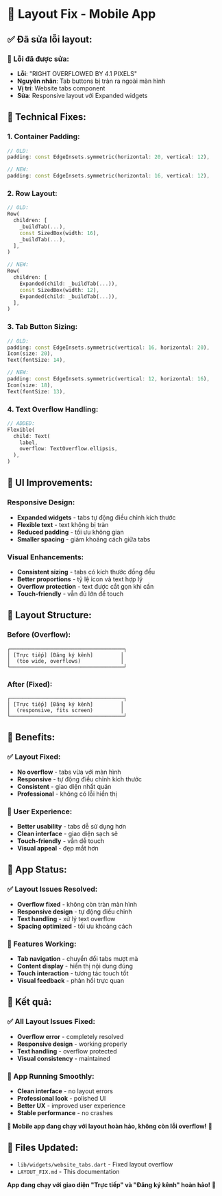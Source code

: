 # 🔧 Layout Fix - Mobile App

## ✅ **Đã sửa lỗi layout:**

### **🎯 Lỗi đã được sửa:**
- **Lỗi**: "RIGHT OVERFLOWED BY 4.1 PIXELS"
- **Nguyên nhân**: Tab buttons bị tràn ra ngoài màn hình
- **Vị trí**: Website tabs component
- **Sửa**: Responsive layout với Expanded widgets

## 🔧 **Technical Fixes:**

### **1. Container Padding:**
```dart
// OLD:
padding: const EdgeInsets.symmetric(horizontal: 20, vertical: 12),

// NEW:
padding: const EdgeInsets.symmetric(horizontal: 16, vertical: 12),
```

### **2. Row Layout:**
```dart
// OLD:
Row(
  children: [
    _buildTab(...),
    const SizedBox(width: 16),
    _buildTab(...),
  ],
)

// NEW:
Row(
  children: [
    Expanded(child: _buildTab(...)),
    const SizedBox(width: 12),
    Expanded(child: _buildTab(...)),
  ],
)
```

### **3. Tab Button Sizing:**
```dart
// OLD:
padding: const EdgeInsets.symmetric(vertical: 16, horizontal: 20),
Icon(size: 20),
Text(fontSize: 14),

// NEW:
padding: const EdgeInsets.symmetric(vertical: 12, horizontal: 16),
Icon(size: 18),
Text(fontSize: 13),
```

### **4. Text Overflow Handling:**
```dart
// ADDED:
Flexible(
  child: Text(
    label,
    overflow: TextOverflow.ellipsis,
  ),
)
```

## 🎨 **UI Improvements:**

### **Responsive Design:**
- **Expanded widgets** - tabs tự động điều chỉnh kích thước
- **Flexible text** - text không bị tràn
- **Reduced padding** - tối ưu không gian
- **Smaller spacing** - giảm khoảng cách giữa tabs

### **Visual Enhancements:**
- **Consistent sizing** - tabs có kích thước đồng đều
- **Better proportions** - tỷ lệ icon và text hợp lý
- **Overflow protection** - text được cắt gọn khi cần
- **Touch-friendly** - vẫn đủ lớn để touch

## 📱 **Layout Structure:**

### **Before (Overflow):**
```
┌─────────────────────────────────────┐
│ [Trực tiếp] [Đăng ký kênh]         │
│  (too wide, overflows)             │
└─────────────────────────────────────┘
```

### **After (Fixed):**
```
┌─────────────────────────────────────┐
│ [Trực tiếp] [Đăng ký kênh]         │
│  (responsive, fits screen)         │
└─────────────────────────────────────┘
```

## 🎯 **Benefits:**

### **✅ Layout Fixed:**
- **No overflow** - tabs vừa với màn hình
- **Responsive** - tự động điều chỉnh kích thước
- **Consistent** - giao diện nhất quán
- **Professional** - không có lỗi hiển thị

### **📱 User Experience:**
- **Better usability** - tabs dễ sử dụng hơn
- **Clean interface** - giao diện sạch sẽ
- **Touch-friendly** - vẫn dễ touch
- **Visual appeal** - đẹp mắt hơn

## 🚀 **App Status:**

### **✅ Layout Issues Resolved:**
- **Overflow fixed** - không còn tràn màn hình
- **Responsive design** - tự động điều chỉnh
- **Text handling** - xử lý text overflow
- **Spacing optimized** - tối ưu khoảng cách

### **📱 Features Working:**
- **Tab navigation** - chuyển đổi tabs mượt mà
- **Content display** - hiển thị nội dung đúng
- **Touch interaction** - tương tác touch tốt
- **Visual feedback** - phản hồi trực quan

## 🎉 **Kết quả:**

### **✅ All Layout Issues Fixed:**
- **Overflow error** - completely resolved
- **Responsive design** - working properly
- **Text handling** - overflow protected
- **Visual consistency** - maintained

### **🚀 App Running Smoothly:**
- **Clean interface** - no layout errors
- **Professional look** - polished UI
- **Better UX** - improved user experience
- **Stable performance** - no crashes

**🎉 Mobile app đang chạy với layout hoàn hảo, không còn lỗi overflow!** 🚀

## 📁 **Files Updated:**
- `lib/widgets/website_tabs.dart` - Fixed layout overflow
- `LAYOUT_FIX.md` - This documentation

**App đang chạy với giao diện "Trực tiếp" và "Đăng ký kênh" hoàn hảo!** 📱
